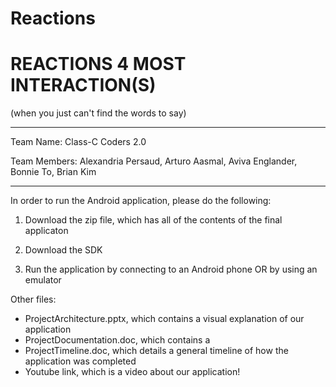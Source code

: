 # Reactions
# REACTIONS 4 MOST INTERACTION(S) 
(when you just can't find the words to say)

---------------------------------------------

Team Name: 
Class-C Coders 2.0 

Team Members: 
Alexandria Persaud, Arturo Aasmal, Aviva Englander, Bonnie To, Brian Kim

---------------------------------------------


 In order to run the Android application, please do the following:
 
1) Download the zip file, which has all of the contents of the final applicaton

2) Download the SDK

3) Run the application by connecting to an Android phone OR by using an emulator
 
 Other files:
- ProjectArchitecture.pptx, which contains a visual explanation of our application
- ProjectDocumentation.doc, which contains a 
- ProjectTimeline.doc, which details a general timeline of how the application was completed 
- Youtube link, which is a video about our application! 
